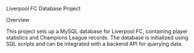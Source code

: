 Liverpool FC Database Project

Overview

This project sets up a MySQL database for Liverpool FC, containing player statistics and Champions League records. The database is initialized using SQL scripts and can be integrated with a backend API for querying data.
